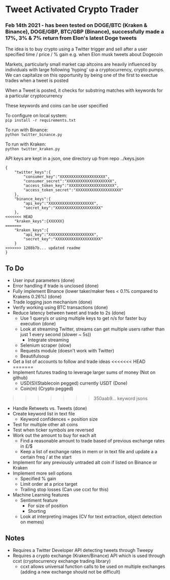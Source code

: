 # Tweet Activated Crypto Trader

### Feb 14th 2021 - has been tested on DOGE/BTC (Kraken & Binance), DOGE/GBP, BTC/GBP (Binance), successfully made a 17%, 3% & 7% return from Elon's latest Doge tweets

The idea is to buy crypto using a Twitter trigger and sell after a user specified time / price / % gain e.g. when Elon musk tweets about Dogecoin

Markets, particularly small market cap altcoins are heavily influenced by individuals with large following 'hyping' up a cryptocurrency, crypto pumps. We can capitalize on this opportunity by being one of the first to exectue trades when a tweet is posted

When a Tweet is posted, it checks for substring matches with keywords for a particular cryptocurrency

These keywords and coins can be user specified

To configure on local system: \
`pip install -r requirements.txt`

To run with Binance: \
`python twitter_binance.py`

To run with Kraken: \
`python twitter_kraken.py`

API keys are kept in a json, one directory up from repo ../keys.json
```
{
    "twitter_keys":{
        "consumer_key":"XXXXXXXXXXXXXXXXXXXX",
        "consumer_secret":"XXXXXXXXXXXXXXXXXXXX",
        "access_token_key":"XXXXXXXXXXXXXXXXXXXX",
        "access_token_secret":"XXXXXXXXXXXXXXXXXXXX"
    },
    "binance_keys":{
        "api_key":"XXXXXXXXXXXXXXXXXXXX",
        "secret_key":"XXXXXXXXXXXXXXXXXXXX"
    },
<<<<<<< HEAD
	"kraken_keys":{XXXXXX}
=======
    "kraken_keys":{
    	"api_key":"XXXXXXXXXXXXXXXXXXXX",
        "secret_key":"XXXXXXXXXXXXXXXXXXXX"
    }
>>>>>>> 1208b7b... updated readme
}
```

## To Do
- User input parameters (done)
- Error handling if trade is unclosed (done)
- Fully implement Binance (lower taker/maker fees < 0.1% compared to Krakens 0.26%) (done)
- Trade logging json mechanism (done)
- Verify working using BTC transactions (done)
- Reduce latency between tweet and trade to 2s (done)
	- Use 1 query/s or using multiple keys to get n/s for faster buy execution (done)
	- Look at streaming Twitter, streams can get multiple users rather than just 1 every second (slower ~ 5s))
		- Integrate streaming
	- Selenium scraper (slow)
	- Requests module (doesn't work with Twitter)
	- Beautifulsoup
- Get a list of accounts to follow and trade ideas
<<<<<<< HEAD
=======
- Implement futures trading to leverage larger sums of money (Not on github)
	- USD(S)(Stablecoin pegged) currently USDT (Done)
	- Coin(m) (Crypto pegged)
>>>>>>> 350aab9... keyword jsons
- Handle Retweets vs. Tweets (done)
- Create keyword list in text file
	- Keyword confidences = position size
- Test for multiple other alt coins
- Test when ticker symbols are reversed
- Work out the amount to buy for each alt
	- Find a reasonable amount to trade based of previous exchange rates in £/$
	- Keep a list of exchange rates in mem or in text file and update a a certain freq / at the start
- Implement for any  previously untraded alt coin if listed on Binance or Kraken
- Implement more sell options
	- Specified % gain
	- Limit order at a price target
	- Trailing stop losses (Can use ccxt for this)
- Machine Learning features
	- Sentiment feature
		- For size of position 
		- Shorting
	- Look at interpreting images (CV for text extraction, object detection on memes)


## Notes
- Requires a Twitter Developer API detecting tweets through Tweepy
- Requires a crypto exchange (Kraken/Binance) API which is used through ccxt (cryptocurrency exchange trading library)
	- ccxt allows universal function calls to be used on multiple exchanges (adding a new exchange should not be difficult)

